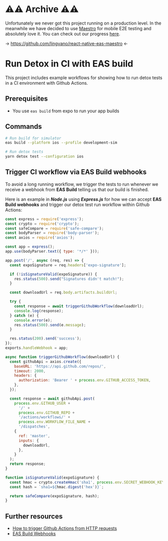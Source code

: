 # ⚠️⚠️ Archive ⚠️⚠️

Unfortunately we never got this project running on a production level. In the meanwhile we have decided to use [Maestro](https://maestro.mobile.dev/) for mobile E2E testing and absolutely love it. You can check out our progress [here](https://github.com/lingvano/react-native-eas-maestro).

-> https://github.com/lingvano/react-native-eas-maestro <-

# Run Detox in CI with EAS build

This project includes example workflows for showing how to run detox tests in a CI environment with Github Actions.

## Prerequisites

- You use `eas build` from expo to run your app builds

## Commands

```bash
# Run build for simulator
eas build --platform ios --profile development-sim

# Run detox tests
yarn detox test --configuration ios
```

## Trigger CI workflow via EAS Build webhooks

To avoid a long running workflow, we trigger the tests to run whenever we receive a webhook from **EAS Build** telling us that our build is finished.

Here is an example in **_Node.js_** using **_Express.js_** for how we can accept **EAS Build webhooks** and trigger our detox test run workflow within Github Actions:

```js
const express = require('express');
const crypto = require('crypto');
const safeCompare = require('safe-compare');
const bodyParser = require('body-parser');
const axios = require('axios');

const app = express();
app.use(bodyParser.text({ type: '*/*' }));

app.post('/', async (req, res) => {
  const expoSignature = req.headers['expo-signature'];

  if (!isSignatureValid(expoSignature)) {
    res.status(500).send("Signatures didn't match!");
  }

  const downloadUrl = req.body.artifacts.buildUrl;

  try {
    const response = await triggerGithubWorkflow(downloadUrl);
    console.log(response);
  } catch (e) {
    console.error(e);
    res.status(500).send(e.message);
  }

  res.status(200).send('success');
});
exports.handleWebhook = app;

async function triggerGithubWorkflow(downloadUrl) {
  const githubApi = axios.create({
    baseURL: 'https://api.github.com/repos/',
    timeout: 2000,
    headers: {
      authorization: 'Bearer ' + process.env.GITHUB_ACCESS_TOKEN,
    },
  });

  const response = await githubApi.post(
    process.env.GITHUB_USER +
      '/' +
      process.env.GITHUB_REPO +
      '/actions/workflows/' +
      process.env.WORKFLOW_FILE_NAME +
      '/dispatches',
    {
      ref: 'master',
      inputs: {
        downloadUrl,
      },
    }
  );
  return response;
}

function isSignatureValid(expoSignature) {
  const hmac = crypto.createHmac('sha1', process.env.SECRET_WEBHOOK_KEY);
  const hash = `sha1=${hmac.digest('hex')}`;

  return safeCompare(expoSignature, hash);
}
```

## Further resources

- [How to trigger Github Actions from HTTP requests](https://dev.to/rikurouvila/how-to-trigger-a-github-action-with-an-htt-request-545)
- [EAS Build Webhooks](https://docs.expo.dev/eas/webhooks/)
